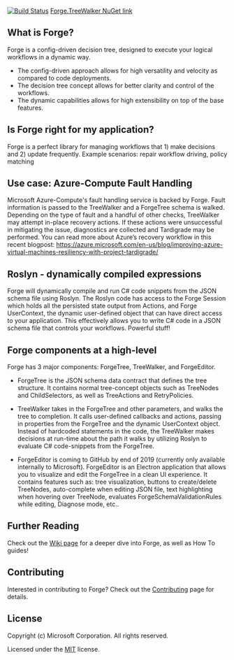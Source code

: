 [![Build Status](https://dev.azure.com/ForgePipeline/Forge/_apis/build/status/Microsoft.Forge?branchName=master)](https://dev.azure.com/ForgePipeline/Forge/_build/latest?definitionId=1&branchName=master)
[Forge.TreeWalker NuGet link](https://www.nuget.org/packages/Forge.TreeWalker/)

## What is Forge?
Forge is a config-driven decision tree, designed to execute your logical workflows in a dynamic way.

* The config-driven approach allows for high versatility and velocity as compared to code deployments.
* The decision tree concept allows for better clarity and control of the workflows.
* The dynamic capabilities allows for high extensibility on top of the base features.

## Is Forge right for my application?
Forge is a perfect library for managing workflows that 1) make decisions and 2) update frequently.
Example scenarios: repair workflow driving, policy matching

## Use case: Azure-Compute Fault Handling
Microsoft Azure-Compute's fault handling service is backed by Forge. Fault information is passed to the TreeWalker and a ForgeTree schema is walked. Depending on the type of fault and a handful of other checks, TreeWalker may attempt in-place recovery actions. If these actions were unsuccessful in mitigating the issue, diagnostics are collected and Tardigrade may be performed. You can read more about Azure’s recovery workflow in this recent blogpost: https://azure.microsoft.com/en-us/blog/improving-azure-virtual-machines-resiliency-with-project-tardigrade/

## Roslyn - dynamically compiled expressions
Forge will dynamically compile and run C# code snippets from the JSON schema file using Roslyn. The Roslyn code has access to the Forge Session which holds all the persisted state output from Actions, and Forge UserContext, the dynamic user-defined object that can have direct access to your application. This effectively allows you to write C# code in a JSON schema file that controls your workflows. Powerful stuff!

## Forge components at a high-level
Forge has 3 major components: ForgeTree, TreeWalker, and ForgeEditor.
* ForgeTree is the JSON schema data contract that defines the tree structure. It contains normal tree-concept objects such as TreeNodes and ChildSelectors, as well as TreeActions and RetryPolicies.

* TreeWalker takes in the ForgeTree and other parameters, and walks the tree to completion. It calls user-defined callbacks and actions, passing in properties from the ForgeTree and the dynamic UserContext object. Instead of hardcoded statements in the code, the TreeWalker makes decisions at run-time about the path it walks by utilizing Roslyn to evaluate C# code-snippets from the ForgeTree.

* ForgeEditor is coming to GitHub by end of 2019 (currently only available internally to Microsoft). ForgeEditor is an Electron application that allows you to visualize and edit the ForgeTree in a clean UI experience. It contains features such as: tree visualization, buttons to create/delete TreeNodes, auto-complete when editing JSON file, text highlighting when hovering over TreeNode, evaluates ForgeSchemaValidationRules while editing, Diagnose mode, etc..

## Further Reading
Check out the [Wiki page](https://github.com/microsoft/Forge/wiki) for a deeper dive into Forge, as well as How To guides!

## Contributing
Interested in contributing to Forge? Check out the [Contributing](CONTRIBUTING.md) page for details.

## License
Copyright (c) Microsoft Corporation. All rights reserved.

Licensed under the [MIT](LICENSE.txt) license.